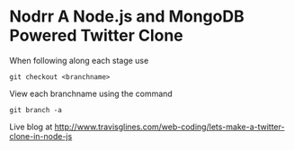 Nodrr A Node.js and MongoDB Powered Twitter Clone
===
When following along each stage use 
    
    git checkout <branchname>
View each branchname using the command 
    
    git branch -a 

Live blog at http://www.travisglines.com/web-coding/lets-make-a-twitter-clone-in-node-js
